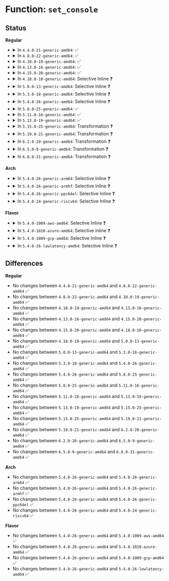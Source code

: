 # Function: <code>set_console</code>

## Status
<b>Regular</b>
<ul>
<li>
<details>
<summary>In <code>4.4.0-21-generic-amd64</code>: ✅</summary>

```c
int set_console(int nr)
```

```json
{
  "name": "set_console",
  "collision_type": "Unique Global",
  "inline_type": "No",
  "funcs": [
    {
      "addr": 18446744071584064992,
      "name": "set_console",
      "external": true,
      "loc": "drivers/tty/vt/vt.c:2486",
      "file": "drivers/tty/vt/vt.c",
      "inline": "seen, unknown",
      "caller_inline": [],
      "caller_func": [
        "drivers/tty/vt/vt_ioctl.c:vt_ioctl",
        "drivers/tty/vt/vt_ioctl.c:vt_ioctl",
        "drivers/tty/vt/vt_ioctl.c:vt_move_to_console",
        "drivers/tty/vt/keyboard.c:k_cons",
        "drivers/tty/vt/keyboard.c:fn_lastcons",
        "drivers/tty/vt/keyboard.c:fn_inc_console",
        "drivers/tty/vt/keyboard.c:fn_dec_console",
        "drivers/tty/vt/vt.c:do_con_trol",
        "drivers/tty/vt/vt.c:do_con_trol"
      ]
    }
  ],
  "symbols": [
    {
      "addr": 18446744071584064992,
      "name": "set_console",
      "section": ".text",
      "bind": "STB_GLOBAL",
      "size": 116
    }
  ]
}
```
</details>
</li>
<li>
<details>
<summary>In <code>4.8.0-22-generic-amd64</code>: ✅</summary>

```c
int set_console(int nr)
```

```json
{
  "name": "set_console",
  "collision_type": "Unique Global",
  "inline_type": "No",
  "funcs": [
    {
      "addr": 18446744071584395824,
      "name": "set_console",
      "external": true,
      "loc": "drivers/tty/vt/vt.c:2485",
      "file": "drivers/tty/vt/vt.c",
      "inline": "seen, unknown",
      "caller_inline": [],
      "caller_func": [
        "drivers/tty/vt/vt_ioctl.c:vt_move_to_console",
        "drivers/tty/vt/vt_ioctl.c:vt_ioctl",
        "drivers/tty/vt/vt_ioctl.c:vt_ioctl",
        "drivers/tty/vt/keyboard.c:k_cons",
        "drivers/tty/vt/keyboard.c:fn_inc_console",
        "drivers/tty/vt/keyboard.c:fn_dec_console",
        "drivers/tty/vt/keyboard.c:fn_lastcons",
        "drivers/tty/vt/vt.c:do_con_trol",
        "drivers/tty/vt/vt.c:do_con_trol"
      ]
    }
  ],
  "symbols": [
    {
      "addr": 18446744071584395824,
      "name": "set_console",
      "section": ".text",
      "bind": "STB_GLOBAL",
      "size": 120
    }
  ]
}
```
</details>
</li>
<li>
<details>
<summary>In <code>4.10.0-19-generic-amd64</code>: ✅</summary>

```c
int set_console(int nr)
```

```json
{
  "name": "set_console",
  "collision_type": "Unique Global",
  "inline_type": "No",
  "funcs": [
    {
      "addr": 18446744071584578144,
      "name": "set_console",
      "external": true,
      "loc": "drivers/tty/vt/vt.c:2484",
      "file": "drivers/tty/vt/vt.c",
      "inline": "seen, unknown",
      "caller_inline": [],
      "caller_func": [
        "drivers/tty/vt/vt_ioctl.c:vt_move_to_console",
        "drivers/tty/vt/vt_ioctl.c:vt_ioctl",
        "drivers/tty/vt/vt_ioctl.c:vt_ioctl",
        "drivers/tty/vt/keyboard.c:k_cons",
        "drivers/tty/vt/keyboard.c:fn_inc_console",
        "drivers/tty/vt/keyboard.c:fn_dec_console",
        "drivers/tty/vt/keyboard.c:fn_lastcons",
        "drivers/tty/vt/vt.c:do_con_trol",
        "drivers/tty/vt/vt.c:do_con_trol"
      ]
    }
  ],
  "symbols": [
    {
      "addr": 18446744071584578144,
      "name": "set_console",
      "section": ".text",
      "bind": "STB_GLOBAL",
      "size": 120
    }
  ]
}
```
</details>
</li>
<li>
<details>
<summary>In <code>4.13.0-16-generic-amd64</code>: ✅</summary>

```c
int set_console(int nr)
```

```json
{
  "name": "set_console",
  "collision_type": "Unique Global",
  "inline_type": "No",
  "funcs": [
    {
      "addr": 18446744071584659808,
      "name": "set_console",
      "external": true,
      "loc": "drivers/tty/vt/vt.c:2493",
      "file": "drivers/tty/vt/vt.c",
      "inline": "seen, unknown",
      "caller_inline": [],
      "caller_func": [
        "drivers/tty/vt/vt_ioctl.c:vt_move_to_console",
        "drivers/tty/vt/vt_ioctl.c:vt_ioctl",
        "drivers/tty/vt/vt_ioctl.c:vt_ioctl",
        "drivers/tty/vt/keyboard.c:k_cons",
        "drivers/tty/vt/keyboard.c:fn_inc_console",
        "drivers/tty/vt/keyboard.c:fn_dec_console",
        "drivers/tty/vt/keyboard.c:fn_lastcons",
        "drivers/tty/vt/vt.c:do_con_trol",
        "drivers/tty/vt/vt.c:do_con_trol"
      ]
    }
  ],
  "symbols": [
    {
      "addr": 18446744071584659808,
      "name": "set_console",
      "section": ".text",
      "bind": "STB_GLOBAL",
      "size": 116
    }
  ]
}
```
</details>
</li>
<li>
<details>
<summary>In <code>4.15.0-20-generic-amd64</code>: ✅</summary>

```c
int set_console(int nr)
```

```json
{
  "name": "set_console",
  "collision_type": "Unique Global",
  "inline_type": "No",
  "funcs": [
    {
      "addr": 18446744071585072128,
      "name": "set_console",
      "external": true,
      "loc": "drivers/tty/vt/vt.c:2497",
      "file": "drivers/tty/vt/vt.c",
      "inline": "seen, unknown",
      "caller_inline": [],
      "caller_func": [
        "drivers/tty/vt/vt_ioctl.c:vt_move_to_console",
        "drivers/tty/vt/vt_ioctl.c:vt_ioctl",
        "drivers/tty/vt/vt_ioctl.c:vt_ioctl",
        "drivers/tty/vt/keyboard.c:k_cons",
        "drivers/tty/vt/keyboard.c:fn_inc_console",
        "drivers/tty/vt/keyboard.c:fn_dec_console",
        "drivers/tty/vt/keyboard.c:fn_lastcons",
        "drivers/tty/vt/vt.c:do_con_trol",
        "drivers/tty/vt/vt.c:do_con_trol"
      ]
    }
  ],
  "symbols": [
    {
      "addr": 18446744071585072128,
      "name": "set_console",
      "section": ".text",
      "bind": "STB_GLOBAL",
      "size": 116
    }
  ]
}
```
</details>
</li>
<li>
<details>
<summary>In <code>4.18.0-10-generic-amd64</code>: Selective Inline ❓</summary>

```c
int set_console(int nr)
```

```json
{
  "name": "set_console",
  "collision_type": "Unique Global",
  "inline_type": "Selective",
  "funcs": [
    {
      "addr": 18446744071585306816,
      "name": "set_console",
      "external": true,
      "loc": "drivers/tty/vt/vt.c:2495",
      "file": "drivers/tty/vt/vt.c",
      "inline": "not declared, inlined",
      "caller_inline": [],
      "caller_func": [
        "drivers/tty/vt/vt_ioctl.c:vt_move_to_console",
        "drivers/tty/vt/vt_ioctl.c:vt_ioctl",
        "drivers/tty/vt/vt_ioctl.c:vt_ioctl",
        "drivers/tty/vt/keyboard.c:k_cons",
        "drivers/tty/vt/keyboard.c:fn_inc_console",
        "drivers/tty/vt/keyboard.c:fn_dec_console",
        "drivers/tty/vt/keyboard.c:fn_lastcons",
        "drivers/tty/vt/vt.c:do_con_trol",
        "drivers/tty/vt/vt.c:do_con_trol"
      ]
    }
  ],
  "symbols": [
    {
      "addr": 18446744071585306816,
      "name": "set_console",
      "section": ".text",
      "bind": "STB_GLOBAL",
      "size": 116
    }
  ]
}
```
</details>
</li>
<li>
<details>
<summary>In <code>5.0.0-13-generic-amd64</code>: Selective Inline ❓</summary>

```c
int set_console(int nr)
```

```json
{
  "name": "set_console",
  "collision_type": "Unique Global",
  "inline_type": "Selective",
  "funcs": [
    {
      "addr": 18446744071585428864,
      "name": "set_console",
      "external": true,
      "loc": "drivers/tty/vt/vt.c:2827",
      "file": "drivers/tty/vt/vt.c",
      "inline": "not declared, inlined",
      "caller_inline": [],
      "caller_func": [
        "drivers/tty/vt/vt_ioctl.c:vt_move_to_console",
        "drivers/tty/vt/vt_ioctl.c:vt_ioctl",
        "drivers/tty/vt/vt_ioctl.c:vt_ioctl",
        "drivers/tty/vt/keyboard.c:k_cons",
        "drivers/tty/vt/keyboard.c:fn_inc_console",
        "drivers/tty/vt/keyboard.c:fn_dec_console",
        "drivers/tty/vt/keyboard.c:fn_lastcons",
        "drivers/tty/vt/vt.c:do_con_trol",
        "drivers/tty/vt/vt.c:do_con_trol"
      ]
    }
  ],
  "symbols": [
    {
      "addr": 18446744071585428864,
      "name": "set_console",
      "section": ".text",
      "bind": "STB_GLOBAL",
      "size": 116
    }
  ]
}
```
</details>
</li>
<li>
<details>
<summary>In <code>5.3.0-18-generic-amd64</code>: Selective Inline ❓</summary>

```c
int set_console(int nr)
```

```json
{
  "name": "set_console",
  "collision_type": "Unique Global",
  "inline_type": "Selective",
  "funcs": [
    {
      "addr": 18446744071585643536,
      "name": "set_console",
      "external": true,
      "loc": "drivers/tty/vt/vt.c:2862",
      "file": "drivers/tty/vt/vt.c",
      "inline": "not declared, inlined",
      "caller_inline": [],
      "caller_func": [
        "drivers/tty/vt/vt_ioctl.c:vt_move_to_console",
        "drivers/tty/vt/vt_ioctl.c:vt_ioctl",
        "drivers/tty/vt/vt_ioctl.c:vt_ioctl",
        "drivers/tty/vt/keyboard.c:k_cons",
        "drivers/tty/vt/keyboard.c:fn_inc_console",
        "drivers/tty/vt/keyboard.c:fn_dec_console",
        "drivers/tty/vt/keyboard.c:fn_lastcons",
        "drivers/tty/vt/vt.c:do_con_trol",
        "drivers/tty/vt/vt.c:do_con_trol"
      ]
    }
  ],
  "symbols": [
    {
      "addr": 18446744071585643536,
      "name": "set_console",
      "section": ".text",
      "bind": "STB_GLOBAL",
      "size": 117
    }
  ]
}
```
</details>
</li>
<li>
<details>
<summary>In <code>5.4.0-26-generic-amd64</code>: Selective Inline ❓</summary>

```c
int set_console(int nr)
```

```json
{
  "name": "set_console",
  "collision_type": "Unique Global",
  "inline_type": "Selective",
  "funcs": [
    {
      "addr": 18446744071585784880,
      "name": "set_console",
      "external": true,
      "loc": "drivers/tty/vt/vt.c:2886",
      "file": "drivers/tty/vt/vt.c",
      "inline": "not declared, inlined",
      "caller_inline": [],
      "caller_func": [
        "drivers/tty/vt/vt_ioctl.c:vt_move_to_console",
        "drivers/tty/vt/vt_ioctl.c:vt_ioctl",
        "drivers/tty/vt/vt_ioctl.c:vt_ioctl",
        "drivers/tty/vt/keyboard.c:k_cons",
        "drivers/tty/vt/keyboard.c:fn_inc_console",
        "drivers/tty/vt/keyboard.c:fn_dec_console",
        "drivers/tty/vt/keyboard.c:fn_lastcons",
        "drivers/tty/vt/vt.c:do_con_trol",
        "drivers/tty/vt/vt.c:do_con_trol"
      ]
    }
  ],
  "symbols": [
    {
      "addr": 18446744071585784880,
      "name": "set_console",
      "section": ".text",
      "bind": "STB_GLOBAL",
      "size": 117
    }
  ]
}
```
</details>
</li>
<li>
<details>
<summary>In <code>5.8.0-25-generic-amd64</code>: ✅</summary>

```c
int set_console(int nr)
```

```json
{
  "name": "set_console",
  "collision_type": "Unique Global",
  "inline_type": "No",
  "funcs": [
    {
      "addr": 18446744071586517680,
      "name": "set_console",
      "external": true,
      "loc": "drivers/tty/vt/vt.c:2895",
      "file": "drivers/tty/vt/vt.c",
      "inline": "seen, unknown",
      "caller_inline": [],
      "caller_func": [
        "drivers/tty/vt/vt_ioctl.c:vt_move_to_console",
        "drivers/tty/vt/vt_ioctl.c:vt_ioctl",
        "drivers/tty/vt/vt_ioctl.c:vt_ioctl",
        "drivers/tty/vt/keyboard.c:k_cons",
        "drivers/tty/vt/keyboard.c:fn_inc_console",
        "drivers/tty/vt/keyboard.c:fn_dec_console",
        "drivers/tty/vt/keyboard.c:fn_lastcons",
        "drivers/tty/vt/vt.c:setterm_command"
      ]
    }
  ],
  "symbols": [
    {
      "addr": 18446744071586517680,
      "name": "set_console",
      "section": ".text",
      "bind": "STB_GLOBAL",
      "size": 117
    }
  ]
}
```
</details>
</li>
<li>
<details>
<summary>In <code>5.11.0-16-generic-amd64</code>: ✅</summary>

```c
int set_console(int nr)
```

```json
{
  "name": "set_console",
  "collision_type": "Unique Global",
  "inline_type": "No",
  "funcs": [
    {
      "addr": 18446744071586630912,
      "name": "set_console",
      "external": true,
      "loc": "drivers/tty/vt/vt.c:2984",
      "file": "drivers/tty/vt/vt.c",
      "inline": "seen, unknown",
      "caller_inline": [],
      "caller_func": [
        "drivers/tty/vt/vt_ioctl.c:vt_move_to_console",
        "drivers/tty/vt/vt_ioctl.c:vt_ioctl",
        "drivers/tty/vt/vt_ioctl.c:vt_setactivate",
        "drivers/tty/vt/keyboard.c:k_cons",
        "drivers/tty/vt/keyboard.c:fn_inc_console",
        "drivers/tty/vt/keyboard.c:fn_dec_console",
        "drivers/tty/vt/keyboard.c:fn_lastcons",
        "drivers/tty/vt/vt.c:setterm_command"
      ]
    }
  ],
  "symbols": [
    {
      "addr": 18446744071586630912,
      "name": "set_console",
      "section": ".text",
      "bind": "STB_GLOBAL",
      "size": 117
    }
  ]
}
```
</details>
</li>
<li>
<details>
<summary>In <code>5.13.0-19-generic-amd64</code>: ✅</summary>

```c
int set_console(int nr)
```

```json
{
  "name": "set_console",
  "collision_type": "Unique Global",
  "inline_type": "No",
  "funcs": [
    {
      "addr": 18446744071586515088,
      "name": "set_console",
      "external": true,
      "loc": "drivers/tty/vt/vt.c:2984",
      "file": "drivers/tty/vt/vt.c",
      "inline": "seen, unknown",
      "caller_inline": [],
      "caller_func": [
        "drivers/tty/vt/vt_ioctl.c:vt_move_to_console",
        "drivers/tty/vt/vt_ioctl.c:vt_ioctl",
        "drivers/tty/vt/vt_ioctl.c:vt_ioctl",
        "drivers/tty/vt/keyboard.c:k_cons",
        "drivers/tty/vt/keyboard.c:fn_inc_console",
        "drivers/tty/vt/keyboard.c:fn_dec_console",
        "drivers/tty/vt/keyboard.c:fn_lastcons"
      ]
    }
  ],
  "symbols": [
    {
      "addr": 18446744071586515088,
      "name": "set_console",
      "section": ".text",
      "bind": "STB_GLOBAL",
      "size": 117
    }
  ]
}
```
</details>
</li>
<li>
<details>
<summary>In <code>5.15.0-25-generic-amd64</code>: Transformation ❓</summary>

```c
int set_console(int nr)
```

```json
{
  "name": "set_console",
  "collision_type": "Unique Global",
  "inline_type": "No",
  "funcs": [
    {
      "addr": 0,
      "name": "set_console",
      "external": true,
      "loc": "drivers/tty/vt/vt.c:3013",
      "file": "drivers/tty/vt/vt.c",
      "inline": "seen, unknown",
      "caller_inline": [],
      "caller_func": [
        "drivers/tty/vt/vt_ioctl.c:vt_move_to_console",
        "drivers/tty/vt/vt_ioctl.c:vt_ioctl",
        "drivers/tty/vt/vt_ioctl.c:vt_ioctl",
        "drivers/tty/vt/keyboard.c:k_cons",
        "drivers/tty/vt/keyboard.c:fn_inc_console",
        "drivers/tty/vt/keyboard.c:fn_dec_console",
        "drivers/tty/vt/keyboard.c:fn_lastcons"
      ]
    }
  ],
  "symbols": [
    {
      "addr": 18446744071592449916,
      "name": "set_console.cold",
      "section": ".text",
      "bind": "STB_LOCAL",
      "size": 21
    },
    {
      "addr": 18446744071587049968,
      "name": "set_console",
      "section": ".text",
      "bind": "STB_GLOBAL",
      "size": 208
    }
  ]
}
```
</details>
</li>
<li>
<details>
<summary>In <code>5.19.0-21-generic-amd64</code>: Transformation ❓</summary>

```c
int set_console(int nr)
```

```json
{
  "name": "set_console",
  "collision_type": "Unique Global",
  "inline_type": "No",
  "funcs": [
    {
      "addr": 0,
      "name": "set_console",
      "external": true,
      "loc": "drivers/tty/vt/vt.c:3013",
      "file": "drivers/tty/vt/vt.c",
      "inline": "seen, unknown",
      "caller_inline": [],
      "caller_func": [
        "drivers/tty/vt/vt_ioctl.c:vt_move_to_console",
        "drivers/tty/vt/vt_ioctl.c:vt_ioctl",
        "drivers/tty/vt/vt_ioctl.c:vt_ioctl",
        "drivers/tty/vt/keyboard.c:k_cons",
        "drivers/tty/vt/keyboard.c:fn_inc_console",
        "drivers/tty/vt/keyboard.c:fn_dec_console",
        "drivers/tty/vt/keyboard.c:fn_lastcons"
      ]
    }
  ],
  "symbols": [
    {
      "addr": 18446744071594318238,
      "name": "set_console.cold",
      "section": ".text",
      "bind": "STB_LOCAL",
      "size": 21
    },
    {
      "addr": 18446744071588352480,
      "name": "set_console",
      "section": ".text",
      "bind": "STB_GLOBAL",
      "size": 232
    }
  ]
}
```
</details>
</li>
<li>
<details>
<summary>In <code>6.2.0-20-generic-amd64</code>: Transformation ❓</summary>

```c
int set_console(int nr)
```

```json
{
  "name": "set_console",
  "collision_type": "Unique Global",
  "inline_type": "No",
  "funcs": [
    {
      "addr": 0,
      "name": "set_console",
      "external": true,
      "loc": "drivers/tty/vt/vt.c:3013",
      "file": "drivers/tty/vt/vt.c",
      "inline": "seen, unknown",
      "caller_inline": [],
      "caller_func": [
        "drivers/tty/vt/vt_ioctl.c:vt_move_to_console",
        "drivers/tty/vt/vt_ioctl.c:vt_ioctl",
        "drivers/tty/vt/vt_ioctl.c:vt_ioctl",
        "drivers/tty/vt/keyboard.c:k_cons",
        "drivers/tty/vt/keyboard.c:fn_inc_console",
        "drivers/tty/vt/keyboard.c:fn_dec_console",
        "drivers/tty/vt/keyboard.c:fn_lastcons"
      ]
    }
  ],
  "symbols": [
    {
      "addr": 18446744071596235420,
      "name": "set_console.cold",
      "section": ".text",
      "bind": "STB_LOCAL",
      "size": 21
    },
    {
      "addr": 18446744071589773568,
      "name": "set_console",
      "section": ".text",
      "bind": "STB_GLOBAL",
      "size": 232
    }
  ]
}
```
</details>
</li>
<li>
<details>
<summary>In <code>6.5.0-9-generic-amd64</code>: Transformation ❓</summary>

```c
int set_console(int nr)
```

```json
{
  "name": "set_console",
  "collision_type": "Unique Global",
  "inline_type": "No",
  "funcs": [
    {
      "addr": 0,
      "name": "set_console",
      "external": true,
      "loc": "drivers/tty/vt/vt.c:2967",
      "file": "drivers/tty/vt/vt.c",
      "inline": "seen, unknown",
      "caller_inline": [],
      "caller_func": [
        "drivers/tty/vt/vt_ioctl.c:vt_move_to_console",
        "drivers/tty/vt/vt_ioctl.c:vt_ioctl",
        "drivers/tty/vt/vt_ioctl.c:vt_ioctl",
        "drivers/tty/vt/keyboard.c:k_cons",
        "drivers/tty/vt/keyboard.c:fn_inc_console",
        "drivers/tty/vt/keyboard.c:fn_dec_console",
        "drivers/tty/vt/keyboard.c:fn_lastcons"
      ]
    }
  ],
  "symbols": [
    {
      "addr": 18446744071596763356,
      "name": "set_console.cold",
      "section": ".text",
      "bind": "STB_LOCAL",
      "size": 21
    },
    {
      "addr": 18446744071590078496,
      "name": "set_console",
      "section": ".text",
      "bind": "STB_GLOBAL",
      "size": 232
    }
  ]
}
```
</details>
</li>
<li>
<details>
<summary>In <code>6.8.0-31-generic-amd64</code>: Transformation ❓</summary>

```c
int set_console(int nr)
```

```json
{
  "name": "set_console",
  "collision_type": "Unique Global",
  "inline_type": "No",
  "funcs": [
    {
      "addr": 0,
      "name": "set_console",
      "external": true,
      "loc": "drivers/tty/vt/vt.c:2966",
      "file": "drivers/tty/vt/vt.c",
      "inline": "seen, unknown",
      "caller_inline": [],
      "caller_func": [
        "drivers/tty/vt/vt_ioctl.c:vt_move_to_console",
        "drivers/tty/vt/vt_ioctl.c:vt_ioctl",
        "drivers/tty/vt/vt_ioctl.c:vt_ioctl",
        "drivers/tty/vt/keyboard.c:k_cons",
        "drivers/tty/vt/keyboard.c:fn_inc_console",
        "drivers/tty/vt/keyboard.c:fn_dec_console",
        "drivers/tty/vt/keyboard.c:fn_lastcons"
      ]
    }
  ],
  "symbols": [
    {
      "addr": 18446744071597671984,
      "name": "set_console.cold",
      "section": ".text",
      "bind": "STB_LOCAL",
      "size": 21
    },
    {
      "addr": 18446744071590417664,
      "name": "set_console",
      "section": ".text",
      "bind": "STB_GLOBAL",
      "size": 232
    }
  ]
}
```
</details>
</li>
</ul>
<b>Arch</b>
<ul>
<li>
<details>
<summary>In <code>5.4.0-26-generic-arm64</code>: Selective Inline ❓</summary>

```c
int set_console(int nr)
```

```json
{
  "name": "set_console",
  "collision_type": "Unique Global",
  "inline_type": "Selective",
  "funcs": [
    {
      "addr": 18446603336498502680,
      "name": "set_console",
      "external": true,
      "loc": "drivers/tty/vt/vt.c:2886",
      "file": "drivers/tty/vt/vt.c",
      "inline": "not declared, inlined",
      "caller_inline": [],
      "caller_func": [
        "drivers/tty/vt/vt_ioctl.c:vt_move_to_console",
        "drivers/tty/vt/vt_ioctl.c:vt_ioctl",
        "drivers/tty/vt/vt_ioctl.c:vt_ioctl",
        "drivers/tty/vt/keyboard.c:k_cons",
        "drivers/tty/vt/keyboard.c:fn_inc_console",
        "drivers/tty/vt/keyboard.c:fn_dec_console",
        "drivers/tty/vt/keyboard.c:fn_lastcons",
        "drivers/tty/vt/vt.c:do_con_trol",
        "drivers/tty/vt/vt.c:do_con_trol"
      ]
    }
  ],
  "symbols": [
    {
      "addr": 18446603336498502680,
      "name": "set_console",
      "section": ".text",
      "bind": "STB_GLOBAL",
      "size": 160
    }
  ]
}
```
</details>
</li>
<li>
<details>
<summary>In <code>5.4.0-26-generic-armhf</code>: Selective Inline ❓</summary>

```c
int set_console(int nr)
```

```json
{
  "name": "set_console",
  "collision_type": "Unique Global",
  "inline_type": "Selective",
  "funcs": [
    {
      "addr": 3231156732,
      "name": "set_console",
      "external": true,
      "loc": "drivers/tty/vt/vt.c:2886",
      "file": "drivers/tty/vt/vt.c",
      "inline": "not declared, inlined",
      "caller_inline": [],
      "caller_func": [
        "drivers/tty/vt/vt_ioctl.c:vt_move_to_console",
        "drivers/tty/vt/vt_ioctl.c:vt_ioctl",
        "drivers/tty/vt/vt_ioctl.c:vt_ioctl",
        "drivers/tty/vt/keyboard.c:k_cons",
        "drivers/tty/vt/keyboard.c:fn_inc_console",
        "drivers/tty/vt/keyboard.c:fn_dec_console",
        "drivers/tty/vt/keyboard.c:fn_lastcons",
        "drivers/tty/vt/vt.c:do_con_trol",
        "drivers/tty/vt/vt.c:do_con_trol"
      ]
    }
  ],
  "symbols": [
    {
      "addr": 3231156732,
      "name": "set_console",
      "section": ".text",
      "bind": "STB_GLOBAL",
      "size": 164
    }
  ]
}
```
</details>
</li>
<li>
<details>
<summary>In <code>5.4.0-26-generic-ppc64el</code>: Selective Inline ❓</summary>

```c
int set_console(int nr)
```

```json
{
  "name": "set_console",
  "collision_type": "Unique Global",
  "inline_type": "Selective",
  "funcs": [
    {
      "addr": 13835058055291697040,
      "name": "set_console",
      "external": true,
      "loc": "drivers/tty/vt/vt.c:2886",
      "file": "drivers/tty/vt/vt.c",
      "inline": "not declared, inlined",
      "caller_inline": [],
      "caller_func": [
        "drivers/tty/vt/vt_ioctl.c:vt_move_to_console",
        "drivers/tty/vt/vt_ioctl.c:vt_ioctl",
        "drivers/tty/vt/vt_ioctl.c:vt_ioctl",
        "drivers/tty/vt/keyboard.c:k_cons",
        "drivers/tty/vt/keyboard.c:fn_inc_console",
        "drivers/tty/vt/keyboard.c:fn_dec_console",
        "drivers/tty/vt/keyboard.c:fn_lastcons",
        "drivers/tty/vt/vt.c:do_con_trol",
        "drivers/tty/vt/vt.c:do_con_trol"
      ]
    }
  ],
  "symbols": [
    {
      "addr": 13835058055291697040,
      "name": "set_console",
      "section": ".text",
      "bind": "STB_GLOBAL",
      "size": 216
    }
  ]
}
```
</details>
</li>
<li>
<details>
<summary>In <code>5.4.0-24-generic-riscv64</code>: Selective Inline ❓</summary>

```c
int set_console(int nr)
```

```json
{
  "name": "set_console",
  "collision_type": "Unique Global",
  "inline_type": "Selective",
  "funcs": [
    {
      "addr": 18446743936276132560,
      "name": "set_console",
      "external": true,
      "loc": "drivers/tty/vt/vt.c:2886",
      "file": "drivers/tty/vt/vt.c",
      "inline": "not declared, inlined",
      "caller_inline": [],
      "caller_func": [
        "drivers/tty/vt/vt_ioctl.c:vt_move_to_console",
        "drivers/tty/vt/vt_ioctl.c:vt_ioctl",
        "drivers/tty/vt/vt_ioctl.c:vt_ioctl",
        "drivers/tty/vt/keyboard.c:k_cons",
        "drivers/tty/vt/keyboard.c:fn_inc_console",
        "drivers/tty/vt/keyboard.c:fn_dec_console",
        "drivers/tty/vt/keyboard.c:fn_lastcons",
        "drivers/tty/vt/vt.c:do_con_trol",
        "drivers/tty/vt/vt.c:do_con_trol"
      ]
    }
  ],
  "symbols": [
    {
      "addr": 18446743936276132560,
      "name": "set_console",
      "section": ".text",
      "bind": "STB_GLOBAL",
      "size": 158
    }
  ]
}
```
</details>
</li>
</ul>
<b>Flavor</b>
<ul>
<li>
<details>
<summary>In <code>5.4.0-1009-aws-amd64</code>: Selective Inline ❓</summary>

```c
int set_console(int nr)
```

```json
{
  "name": "set_console",
  "collision_type": "Unique Global",
  "inline_type": "Selective",
  "funcs": [
    {
      "addr": 18446744071585545872,
      "name": "set_console",
      "external": true,
      "loc": "drivers/tty/vt/vt.c:2886",
      "file": "drivers/tty/vt/vt.c",
      "inline": "not declared, inlined",
      "caller_inline": [],
      "caller_func": [
        "drivers/tty/vt/vt_ioctl.c:vt_move_to_console",
        "drivers/tty/vt/vt_ioctl.c:vt_ioctl",
        "drivers/tty/vt/vt_ioctl.c:vt_ioctl",
        "drivers/tty/vt/keyboard.c:k_cons",
        "drivers/tty/vt/keyboard.c:fn_inc_console",
        "drivers/tty/vt/keyboard.c:fn_dec_console",
        "drivers/tty/vt/keyboard.c:fn_lastcons",
        "drivers/tty/vt/vt.c:do_con_trol",
        "drivers/tty/vt/vt.c:do_con_trol"
      ]
    }
  ],
  "symbols": [
    {
      "addr": 18446744071585545872,
      "name": "set_console",
      "section": ".text",
      "bind": "STB_GLOBAL",
      "size": 117
    }
  ]
}
```
</details>
</li>
<li>
<details>
<summary>In <code>5.4.0-1010-azure-amd64</code>: Selective Inline ❓</summary>

```c
int set_console(int nr)
```

```json
{
  "name": "set_console",
  "collision_type": "Unique Global",
  "inline_type": "Selective",
  "funcs": [
    {
      "addr": 18446744071585415696,
      "name": "set_console",
      "external": true,
      "loc": "drivers/tty/vt/vt.c:2886",
      "file": "drivers/tty/vt/vt.c",
      "inline": "not declared, inlined",
      "caller_inline": [],
      "caller_func": [
        "drivers/tty/vt/vt_ioctl.c:vt_move_to_console",
        "drivers/tty/vt/vt_ioctl.c:vt_ioctl",
        "drivers/tty/vt/vt_ioctl.c:vt_ioctl",
        "drivers/tty/vt/keyboard.c:k_cons",
        "drivers/tty/vt/keyboard.c:fn_inc_console",
        "drivers/tty/vt/keyboard.c:fn_dec_console",
        "drivers/tty/vt/keyboard.c:fn_lastcons",
        "drivers/tty/vt/vt.c:do_con_trol",
        "drivers/tty/vt/vt.c:do_con_trol"
      ]
    }
  ],
  "symbols": [
    {
      "addr": 18446744071585415696,
      "name": "set_console",
      "section": ".text",
      "bind": "STB_GLOBAL",
      "size": 117
    }
  ]
}
```
</details>
</li>
<li>
<details>
<summary>In <code>5.4.0-1009-gcp-amd64</code>: Selective Inline ❓</summary>

```c
int set_console(int nr)
```

```json
{
  "name": "set_console",
  "collision_type": "Unique Global",
  "inline_type": "Selective",
  "funcs": [
    {
      "addr": 18446744071585735280,
      "name": "set_console",
      "external": true,
      "loc": "drivers/tty/vt/vt.c:2886",
      "file": "drivers/tty/vt/vt.c",
      "inline": "not declared, inlined",
      "caller_inline": [],
      "caller_func": [
        "drivers/tty/vt/vt_ioctl.c:vt_move_to_console",
        "drivers/tty/vt/vt_ioctl.c:vt_ioctl",
        "drivers/tty/vt/vt_ioctl.c:vt_ioctl",
        "drivers/tty/vt/keyboard.c:k_cons",
        "drivers/tty/vt/keyboard.c:fn_inc_console",
        "drivers/tty/vt/keyboard.c:fn_dec_console",
        "drivers/tty/vt/keyboard.c:fn_lastcons",
        "drivers/tty/vt/vt.c:do_con_trol",
        "drivers/tty/vt/vt.c:do_con_trol"
      ]
    }
  ],
  "symbols": [
    {
      "addr": 18446744071585735280,
      "name": "set_console",
      "section": ".text",
      "bind": "STB_GLOBAL",
      "size": 117
    }
  ]
}
```
</details>
</li>
<li>
<details>
<summary>In <code>5.4.0-26-lowlatency-amd64</code>: Selective Inline ❓</summary>

```c
int set_console(int nr)
```

```json
{
  "name": "set_console",
  "collision_type": "Unique Global",
  "inline_type": "Selective",
  "funcs": [
    {
      "addr": 18446744071585843296,
      "name": "set_console",
      "external": true,
      "loc": "drivers/tty/vt/vt.c:2886",
      "file": "drivers/tty/vt/vt.c",
      "inline": "not declared, inlined",
      "caller_inline": [],
      "caller_func": [
        "drivers/tty/vt/vt_ioctl.c:vt_move_to_console",
        "drivers/tty/vt/vt_ioctl.c:vt_ioctl",
        "drivers/tty/vt/vt_ioctl.c:vt_ioctl",
        "drivers/tty/vt/keyboard.c:k_cons",
        "drivers/tty/vt/keyboard.c:fn_inc_console",
        "drivers/tty/vt/keyboard.c:fn_dec_console",
        "drivers/tty/vt/keyboard.c:fn_lastcons",
        "drivers/tty/vt/vt.c:do_con_trol",
        "drivers/tty/vt/vt.c:do_con_trol"
      ]
    }
  ],
  "symbols": [
    {
      "addr": 18446744071585843296,
      "name": "set_console",
      "section": ".text",
      "bind": "STB_GLOBAL",
      "size": 117
    }
  ]
}
```
</details>
</li>
</ul>

## Differences
<b>Regular</b>
<ul>
<li>
No changes between <code>4.4.0-21-generic-amd64</code> and <code>4.8.0-22-generic-amd64</code> ✅
</li>
<li>
No changes between <code>4.8.0-22-generic-amd64</code> and <code>4.10.0-19-generic-amd64</code> ✅
</li>
<li>
No changes between <code>4.10.0-19-generic-amd64</code> and <code>4.13.0-16-generic-amd64</code> ✅
</li>
<li>
No changes between <code>4.13.0-16-generic-amd64</code> and <code>4.15.0-20-generic-amd64</code> ✅
</li>
<li>
No changes between <code>4.15.0-20-generic-amd64</code> and <code>4.18.0-10-generic-amd64</code> ✅
</li>
<li>
No changes between <code>4.18.0-10-generic-amd64</code> and <code>5.0.0-13-generic-amd64</code> ✅
</li>
<li>
No changes between <code>5.0.0-13-generic-amd64</code> and <code>5.3.0-18-generic-amd64</code> ✅
</li>
<li>
No changes between <code>5.3.0-18-generic-amd64</code> and <code>5.4.0-26-generic-amd64</code> ✅
</li>
<li>
No changes between <code>5.4.0-26-generic-amd64</code> and <code>5.8.0-25-generic-amd64</code> ✅
</li>
<li>
No changes between <code>5.8.0-25-generic-amd64</code> and <code>5.11.0-16-generic-amd64</code> ✅
</li>
<li>
No changes between <code>5.11.0-16-generic-amd64</code> and <code>5.13.0-19-generic-amd64</code> ✅
</li>
<li>
No changes between <code>5.13.0-19-generic-amd64</code> and <code>5.15.0-25-generic-amd64</code> ✅
</li>
<li>
No changes between <code>5.15.0-25-generic-amd64</code> and <code>5.19.0-21-generic-amd64</code> ✅
</li>
<li>
No changes between <code>5.19.0-21-generic-amd64</code> and <code>6.2.0-20-generic-amd64</code> ✅
</li>
<li>
No changes between <code>6.2.0-20-generic-amd64</code> and <code>6.5.0-9-generic-amd64</code> ✅
</li>
<li>
No changes between <code>6.5.0-9-generic-amd64</code> and <code>6.8.0-31-generic-amd64</code> ✅
</li>
</ul>
<b>Arch</b>
<ul>
<li>
No changes between <code>5.4.0-26-generic-amd64</code> and <code>5.4.0-26-generic-arm64</code> ✅
</li>
<li>
No changes between <code>5.4.0-26-generic-amd64</code> and <code>5.4.0-26-generic-armhf</code> ✅
</li>
<li>
No changes between <code>5.4.0-26-generic-amd64</code> and <code>5.4.0-26-generic-ppc64el</code> ✅
</li>
<li>
No changes between <code>5.4.0-26-generic-amd64</code> and <code>5.4.0-24-generic-riscv64</code> ✅
</li>
</ul>
<b>Flavor</b>
<ul>
<li>
No changes between <code>5.4.0-26-generic-amd64</code> and <code>5.4.0-1009-aws-amd64</code> ✅
</li>
<li>
No changes between <code>5.4.0-26-generic-amd64</code> and <code>5.4.0-1010-azure-amd64</code> ✅
</li>
<li>
No changes between <code>5.4.0-26-generic-amd64</code> and <code>5.4.0-1009-gcp-amd64</code> ✅
</li>
<li>
No changes between <code>5.4.0-26-generic-amd64</code> and <code>5.4.0-26-lowlatency-amd64</code> ✅
</li>
</ul>
